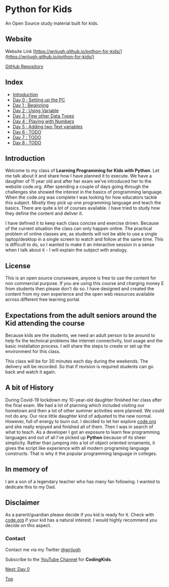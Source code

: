# Python for Kids

An Open Source study material built for kids.

## Website

Website Link [https://wrijugh.github.io/python-for-kids/](https://wrijugh.github.io/python-for-kids/)

[GitHub Repository](https://github.com/wrijugh/python-for-kids)

## Index

- [Introduction](#introduction)
- [Day 0 : Setting up the PC](00-day00.md)
- [Day 1 : Beginning](01-day01.md)
- [Day 2 : Using Variable](02-day02.md)
- [Day 3 : Few other Data Types](03-day03.md)
- [Day 4 : Playing with Numbers](04-day04.md)
- [Day 5 : Adding two Text variables](05-day05.md)
- [Day 6 : TODO](06-day06.md)
- [Day 7 : TODO](07-day07.md)
- [Day 8 : TODO](08-day08.md)

<!--
> Using Editor (Installing VS Code and Python and Configuring it)
> 
> Commenting the code 
# Disucuss about Setting VS Code with Python 
# Record videos for all the modules. 
-->

## Introduction

Welcome to my class of **Learning Programming for Kids with Python**.  Let me talk about it and share how I have planned it to execute. We have a daughter of 11 year old and after her exam we’ve introduced her to the website code.org. After spending a couple of days going through the challenges she showed the interest in the basics of programming language. When the code.org was complete I was looking for how educators tackle this subject. Mostly they pick up one programming language and teach the basics. There are quite a lot of courses available. I have tried to study how they define the content and deliver it.

I have defined it to keep each class concise  and exercise driven. Because of the current situation the class can only happen online. The practical problem of online classes are, as students will not be able to use a single laptop/desktop in a single screen to watch and follow at the same time. This is difficult to do, so I wanted to make it an interactive session in a sense when I talk about it - I will explain the subject with analogy.

## License

This is an open source courseware,  anyone is free to use the content for non commercial purpose.  If you are  using this course and charging money E from students then please don't do so.  I have designed and  created the content from my own experience and the open web resources available across different free learning portal.

## Expectations from the adult seniors around the Kid attending the course

Because kids are the students, we need an adult person to be around to help fix the technical problems like internet connectivity, tool usage and the basic installation process. I will share the steps to create or set up the environment for this class.

This class will be for 30 minutes each day during the weekends. The delivery will be recorded. So that if revision is required students can go back and watch it again.

## A bit of History

During Covid-19 lockdown my 10-year-old daughter finished her class after the final exam. We had a lot of planning which included visiting our hometown and then a lot of other summer activities were planned. We could not do any. Our nice little daughter kind of adjusted to the new normal. However, full of energy to burn out. I decided to let her explore [code.org](http://code.org) and she really enjoyed and finished all of them. Then I was in search of what to teach. As a developer I got an exposure to learn few programming languages and out of all I've picked up **Python** because of its sheer simplicity. Rather than jumping into a lot of object oriented ornaments, it gives the script like experience with all modern programing language constructs. That is why it the popular programming language in colleges.

## In memory of

I am a son of a legendary teacher who has many fan following. I wanted to dedicate this to my Dad.

## Disclaimer

As a parent/guardian please decide if you kid is ready for it. Check with [code.org](http://code.org) if your kid has a natural interest. I would highly recommend you decide on this aspect. 

### Contact

Contact me via my Twitter [@wrijugh](https://twitter.com/wrijugh)

Subscribe to the [YouTube Channel](https://www.youtube.com/playlist?list=PLH60I37xI-jmDGHF1S_2ld5Gb7x0tP0Fp) for **CodingKids**.

[Next: Day 0](00-00-day00.md)

[Top](#index)
